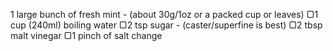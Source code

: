 1 large bunch of fresh mint - (about 30g/1oz or a packed cup or leaves)
▢1 cup (240ml) boiling water
▢2 tsp sugar - (caster/superfine is best)
▢2 tbsp malt vinegar
▢1 pinch of salt
change
